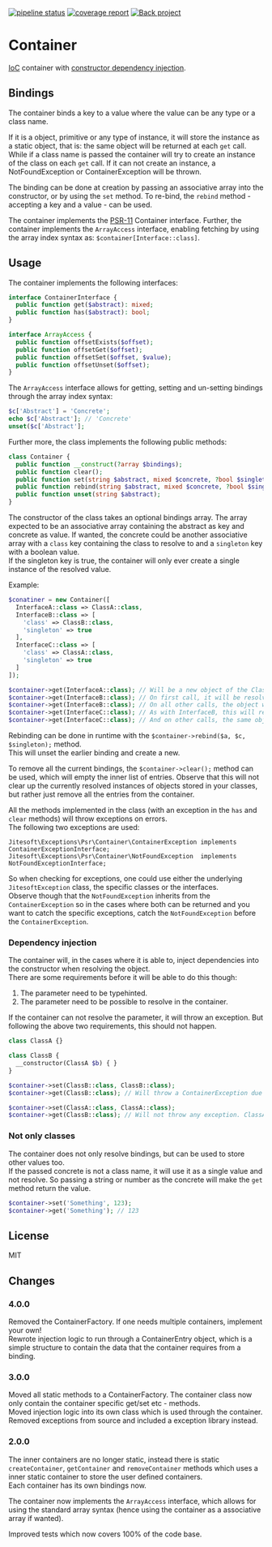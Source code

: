 [![pipeline status](https://gitlab.com/jitesoft/open-source/php/container/badges/master/pipeline.svg)](https://gitlab.com/jitesoft/open-source/php/container/commits/master)
[![coverage report](https://gitlab.com/jitesoft/open-source/php/container/badges/master/coverage.svg)](https://gitlab.com/jitesoft/open-source/php/container/commits/master)
[![Back project](https://img.shields.io/badge/Open%20Collective-Tip%20the%20devs!-blue.svg)](https://opencollective.com/jitesoft-open-source)

# Container

[IoC](https://en.wikipedia.org/wiki/Inversion_of_control) container with [constructor dependency injection](https://en.wikipedia.org/wiki/Dependency_injection).

## Bindings

The container binds a key to a value where the value can be any type or a class name.  

If it is a object, primitive or any type of instance, it will store the instance as a static object, 
that is: the same object will be returned at each `get` call. While if a class name is passed the container
will try to create an instance of the class on each `get` call. If it can not create an instance, a NotFoundException 
or ContainerException will be thrown.

The binding can be done at creation by passing an associative array into the constructor, or by using the `set` 
method. To re-bind, the `rebind` method - accepting a key and a value - can be used.  

The container implements the [PSR-11](https://github.com/container-interop/fig-standards/blob/master/proposed/container.md) Container interface.
Further, the container implements the `ArrayAccess` interface, enabling fetching by using the array index syntax as: `$container[Interface::class]`.  

## Usage

The container implements the following interfaces:


```php
interface ContainerInterface {
  public function get($abstract): mixed;
  public function has($abstract): bool;
}

interface ArrayAccess {
  public function offsetExists($offset);
  public function offsetGet($offset);
  public function offsetSet($offset, $value);
  public function offsetUnset($offset);
}
```

The `ArrayAccess` interface allows for getting, setting and un-setting bindings through the array index syntax:

```php
$c['Abstract'] = 'Concrete';
echo $c['Abstract']; // 'Concrete'
unset($c['Abstract'];
```

Further more, the class implements the following public methods:

```php
class Container {
  public function __construct(?array $bindings);
  public function clear();
  public function set(string $abstract, mixed $concrete, ?bool $singleton = false): bool;
  public function rebind(string $abstract, mixed $concrete, ?bool $singleton = false);
  public function unset(string $abstract);
}
```

The constructor of the class takes an optional bindings array. The array expected to be an associative array
containing the abstract as key and concrete as value. If wanted, the concrete could be another associative array with
a `class` key containing the class to resolve to and a `singleton` key with a boolean value.  
If the singleton key is true, the container will only ever create a single instance of the resolved value.

Example:

```php
$conatiner = new Container([
  InterfaceA::class => ClassA::class,
  InterfaceB::class => [
    'class' => ClassB::class,
    'singleton' => true
  ],
  InterfaceC::class => [
    'class' => ClassA::class,
    'singleton' => true
  ]
]);

$container->get(InterfaceA::class); // Will be a new object of the ClassA class.
$container->get(InterfaceB::class); // On first call, it will be resolved to a ClassB class.
$container->get(InterfaceB::class); // On all other calls, the object will be the same as the first call.
$container->get(InterfaceC::class); // As with InterfaceB, this will resolve to a ClassA class on first call.
$container->get(InterfaceC::class); // And on other calls, the same object, but not same object as InterfaceA resolves to.
```

Rebinding can be done in runtime with the `$container->rebind($a, $c, $singleton);` method.  
This will unset the earlier binding and create a new.  

To remove all the current bindings, the `$container->clear();` method can be used, which will empty the inner
list of entries. Observe that this will not clear up the currently resolved instances of objects stored in your 
classes, but rather just remove all the entries from the container.

All the methods implemented in the class (with an exception in the `has` and `clear` methods) will throw exceptions on errors.  
The following two exceptions are used:

```
Jitesoft\Exceptions\Psr\Container\ContainerException implements ContainerExceptionInterface;
Jitesoft\Exceptions\Psr\Container\NotFoundException  implements NotFoundExceptionInterface;
```

So when checking for exceptions, one could use either the underlying `JitesoftException` class, the specific classes or 
the interfaces.  
Observe though that the `NotFoundException` inherits from the `ContainerException` so in the cases where both can be returned and 
you want to catch the specific exceptions, catch the `NotFoundException` before the `ContainerException`.

### Dependency injection

The container will, in the cases where it is able to, inject dependencies into the constructor when resolving the object.  
There are some requirements before it will be able to do this though:  
  
1. The parameter need to be typehinted.
2. The parameter need to be possible to resolve in the container.

If the container can not resolve the parameter, it will throw an exception. But following the above two requirements, this should not happen.

```php
class ClassA {}

class ClassB {
  __constructor(ClassA $b) { }
}

$container->set(ClassB::class, ClassB::class);
$container->get(ClassB::class); // Will throw a ContainerException due to class A not being bound.

$container->set(ClassA::class, ClassA::class);
$container->get(ClassB::class); // Will not throw any exception. ClassA is resolved and pushed into the constructor of ClassB.
```

### Not only classes

The container does not only resolve bindings, but can be used to store other values too.  
If the passed concrete is not a class name, it will use it as a single value and not resolve. So passing a string or number
as the concrete will make the `get` method return the value.  

```php
$container->set('Something', 123);
$container->get('Something'); // 123
```

## License

MIT

## Changes

### 4.0.0

Removed the ContainerFactory. If one needs multiple containers, implement your own!  
Rewrote injection logic to run through a ContainerEntry object, which is a simple structure to contain the
data that the container requires from a binding.

### 3.0.0

Moved all static methods to a ContainerFactory. The container class now only contain the container specific get/set etc - methods.  
Moved injection logic into its own class which is used through the container.  
Removed exceptions from source and included a exception library instead.  

### 2.0.0

The inner containers are no longer static, instead there is static `createContainer`, `getContainer` and `removeContainer` 
methods which uses a inner static container to store the user defined containers.  
Each container has its own bindings now.  

The container now implements the `ArrayAccess` interface, which allows for using the standard array syntax (hence using the 
container as a associative array if wanted).

Improved tests which now covers 100% of the code base.

